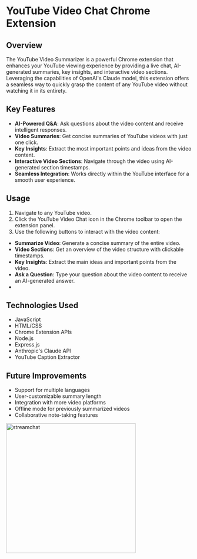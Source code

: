 # YouTube Video Chat Chrome Extension

## Overview
The YouTube Video Summarizer is a powerful Chrome extension that enhances your YouTube viewing experience by providing a live chat, AI-generated summaries, key insights, and interactive video sections. Leveraging the capabilities of OpenAI's Claude model, this extension offers a seamless way to quickly grasp the content of any YouTube video without watching it in its entirety.

## Key Features
- **AI-Powered Q&A**: Ask questions about the video content and receive intelligent responses.
- **Video Summaries**: Get concise summaries of YouTube videos with just one click.
- **Key Insights**: Extract the most important points and ideas from the video content.
- **Interactive Video Sections**: Navigate through the video using AI-generated section timestamps.
- **Seamless Integration**: Works directly within the YouTube interface for a smooth user experience.

## Usage
1. Navigate to any YouTube video.
2. Click the YouTube Video Chat icon in the Chrome toolbar to open the extension panel.
3. Use the following buttons to interact with the video content:
  - **Summarize Video**: Generate a concise summary of the entire video.
  - **Video Sections**: Get an overview of the video structure with clickable timestamps.
  - **Key Insights**: Extract the main ideas and important points from the video.
  - **Ask a Question**: Type your question about the video content to receive an AI-generated answer.
  - 
## Technologies Used
- JavaScript
- HTML/CSS
- Chrome Extension APIs
- Node.js
- Express.js
- Anthropic's Claude API
- YouTube Caption Extractor

## Future Improvements
- Support for multiple languages
- User-customizable summary length
- Integration with more video platforms
- Offline mode for previously summarized videos
- Collaborative note-taking features

  
<img width="352" alt="streamchat" src="https://github.com/user-attachments/assets/75811b19-c8d4-469a-9474-9be1ecc548b8">

